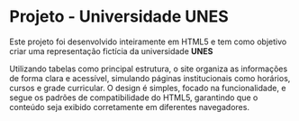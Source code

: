 # Projeto - Universidade UNES
Este projeto foi desenvolvido inteiramente em HTML5 e tem como objetivo criar uma representação fictícia da universidade **UNES**

Utilizando tabelas como principal estrutura, o site organiza as informações de forma clara e acessível, simulando páginas institucionais como horários, cursos e grade curricular. O design é simples, focado na funcionalidade, e segue os padrões de compatibilidade do HTML5, garantindo que o conteúdo seja exibido corretamente em diferentes navegadores.

